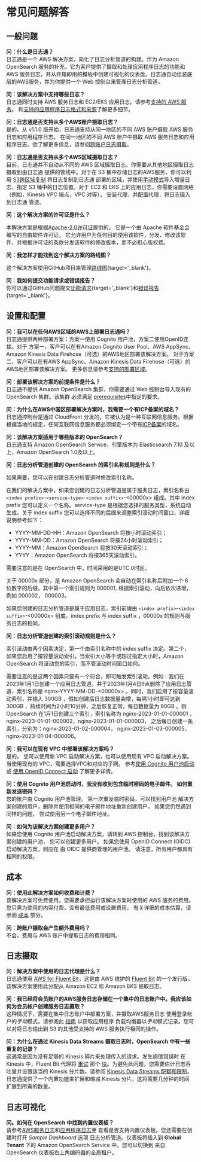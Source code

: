 # 常见问题解答

## 一般问题

**问：什么是日志通？**<br>
日志通是一个 AWS 解决方案，简化了日志分析管道的构建。作为 Amazon OpenSearch 服务的补充，它为客户提供了摄取和处理应用程序日志的功能和 AWS 服务日志，并从开箱即用的模板中创建可视化的仪表盘。日志通自动组装底层的AWS服务，并为你提供一个 Web 控制台来管理日志分析管道。


**问：该解决方案中支持哪些日志？**<br>
日志通同时支持 AWS 服务日志和 EC2/EKS 应用日志。请参考[支持的 AWS 服务](./aws-services/index.md#supported-aws-services)。
和[支持的应用程序日志格式和来源](./applications/index.md#supported-log-formats-and-sources)了解更多细节。


**问：日志通是否支持从多个AWS账户摄取日志？**<br>
是的。从 v1.1.0 版开始，日志通支持从同一地区的不同 AWS 账户摄取 AWS 服务日志和应用程序日志。
在同一地区的不同 AWS 账户中摄取 AWS 服务日志和应用程序日志。欲了解更多信息，请参阅[跨账户日志摄取](./link-account/index.md)。

**问：日志通是否支持从多个AWS区域摄取日志？**<br>
目前，日志通并不自动从不同的 AWS 区域摄取日志。你需要从其他地区摄取日志
摄取到由日志通 提供的管线中。对于在 S3 桶中存储日志的AWS服务，你可以利用
[S3跨区域复制](https://docs.aws.amazon.com/AmazonS3/latest/userguide/replication.html)
将日志复制到日志通 部署的区域，并使用[手动模式](./aws-services/cloudfront.md#using-the-log-hub-console)导入增量日志，指定
S3 桶中的日志位置。对于 EC2 和 EKS 上的应用日志，你需要设置网络（例如，Kinesis VPC 端点，VPC 对等）。
安装代理，并配置代理，将日志摄入到日志通 管道。

**问：这个解决方案的许可证是什么？**<br>

本解决方案是根据[Apache-2.0许可证](https://www.apache.org/licenses/LICENSE-2.0)提供的。
它是一个由 Apache 软件基金会编写的自由软件许可证。
它允许用户为任何目的使用该软件，分发、修改该软件，并根据许可证的条款分发该软件的修改版本，而不必担心版权费。

**问：我怎样才能找到这个解决方案的路线图？**<br>

这个解决方案使用GitHub项目来管理[路线图](https://github.com/orgs/awslabs/projects/58){target='_blank'}。

**问：我如何提交功能请求或错误报告？**</br>
你可以通过GitHub问题提交[功能请求][github-fr]{target='_blank'}和[错误报告][github-br]{target='_blank'}。

## 设置和配置

**问：我可以在任何AWS区域的AWS上部署日志通吗？**</br>
日志通提供两种部署方案：方案一使用 Cognito 用户池，方案二使用OpenID连接。对于
方案一，客户可以在有Amazon Cognito User Pool、AWS AppSync、Amazon Kinesis Data Firehose（可选）的AWS地区部署该解决方案。
对于方案二，客户可以在有AWS AppSync、Amazon Kinesis Data Firehose（可选）的AWS地区部署该解决方案。
更多信息请参考[支持的部署区域](./considerations.md#regional-deployments)。

**问：部署该解决方案的前提条件是什么？**</br>
日志通不提供 Amazon OpenSearch 集群，你需要通过 Web 控制台导入现有的 OpenSearch 集群。该集群
必须满足 [prerequisites](./domains/import.md#prerequisite)中指定的要求。

**问：为什么在AWS中国区部署解决方案时，我需要一个有ICP备案的域名？**<br>
日志通控制台是通过 CloudFront 分发的，它被认为是一种互联网信息服务。根据
根据当地的规定，任何互联网信息服务都必须绑定一个带有[ICP备案](https://www.amazonaws.cn/en/support/icp/?nc2=h_l2_su)的域名。

**问：该解决方案适用于哪些版本的 OpenSearch？**</br>
日志通支持 Amazon OpenSearch Service，引擎版本为 Elasticsearch 7.10 及以上，Amazon OpenSearch 1.0及以上。

**问：日志分析管道创建的 OpenSearch 的索引名称规则是什么？**</br>

如果需要，您可以在创建日志分析管道时修改索引名称。

在我们的解决方案中，如果您创建的日志分析管道是属于服务日志，索引名称由`<index prefix>`-`<service-type>`-`<index suffix>`-<00000x> 组成。其中 index prefix 您可以定义一个名称。service-type 是根据您选择的服务类型，系统自动生成。关于 index suffix 您可以选择不同的后缀来调整索引滚动时间窗口，详细说明参考如下：

- YYYY-MM-DD-HH：Amazon OpenSearch 将按小时滚动索引；
- YYYY-MM-DD：Amazon OpenSearch 将按24小时滚动索引；
- YYYY-MM：Amazon OpenSearch 将按30天滚动索引；
- YYYY：Amazon OpenSearch 将按365天滚动索引。

需要注意的是在 OpenSearch 中，时间采用的是UTC 0时区。

关于 00000x 部分，是 Amazon OpenSearch 会自动在索引名称后附加一个 6 位数字的后缀，其中第一个索引规则为 000001, 根据索引滚动，向后依次递增，例如 000002， 000003。

如果您创建的日志分析管道是属于应用日志，索引前缀由 `<index prefix>`-`<index suffix>`-<00000x> 组成。index prefix 与 index suffix ，00000x 的规则与服务日志的相同。

**问：日志分析管道创建的索引滚动规则是什么？**</br>

索引滚动由两个因素决定，第一个由索引名称中的 index suffix 决定。第二个，如果您启用了按容量滚动索引，当索引大小等于或超过指定大小时，Amazon OpenSearch 将滚动您的索引，而不管滚动时间窗口如何。

需要注意的是这两个因素只要有一个符合，即可触发索引滚动。例如：我们在2023年1月1日创建一个应用日志管道，并于2023年1月4日9点删除了应用日志管道，索引名称是 nginx-YYYY-MM-DD-<00000x> 。同时，我们启用了按容量滚动索引，并输入 300GB ，假如创建后日志数据量突增，每隔1小时即可达到 300GB ，持续时间为2小时10分钟，之后恢复正常，每日数据量为 90GB 。则 OpenSearch 在1月1日创建三个索引，索引名称为 nginx-2023-01-01-000001 ，nginx-2023-01-01-000002，nginx-2023-01-01-000003， 之后每日创建一条索引，分别为：nginx-2023-01-02-000004， nginx-2023-01-03-000005，nginx-2023-01-04-000006。

**问：我可以在现有 VPC 中部署该解决方案吗？**</br>
是的。 您可以使用新 VPC 启动解决方案，也可以使用现有 VPC 启动解决方案。 当使用现有的
VPC，需要选择VPC和对应的子网。 参考[使用 Cognito 用户池启动](./deployment/with-cognito.md) 或
[使用 OpenID Connect 启动](./deployment/with-oidc.md) 了解更多详情。

**问：使用 Cognito 用户池启动时，我没有收到包含临时密码的电子邮件。 如何重新发送密码？**</br>
您的帐户由 Cognito 用户池管理。 第一次重发临时密码，可以找到用户池
解决方案创建的用户，删除并使用相同的电子邮件地址重新创建用户。 如果您仍然遇到同样的问题，
尝试使用另一个电子邮件地址。

**问：如何为该解决方案创建更多用户？**</br>
如果您使用 Cognito 用户池启动解决方案，请转到 AWS 控制台，找到该解决方案创建的用户池，
您可以创建更多用户。 如果您使用 OpenID Connect (OIDC) 启动解决方案，则应在
由 OIDC 提供商管理的用户池。 请注意，所有用户都具有相同的权限。

## 成本

**问：使用此解决方案如何收费和计费？**</br>
该解决方案可免费使用，您需要承担运行该解决方案时使用的 AWS 服务的费用。
您只需为使用的内容付费，没有最低费用或设置费用。 有关详细的成本估算，请参阅 [成本](./cost.md) 部分。

**问：跨账户摄取会产生额外费用吗？**</br>
不会。费用与 AWS 账户中提取日志的费用相同。

## 日志摄取

**问：解决方案中使用的日志代理是什么？**</br>
日志通使用 [AWS for Fluent Bit](https://github.com/aws/aws-for-fluent-bit)，这是由 AWS 维护的 [Fluent Bit](https://fluentbit.io/) 的一个发行版。
该解决方案使用此分配从 Amazon EC2 和 Amazon EKS 提取日志。

**问：我已经将会员账户的AWS服务日志存储在一个集中的日志账户中。我应该如何为会员帐户创建服务日志摄取？**</br>
这种情况下，需要在集中日志账户中部署方案，并摄取AWS服务日志
使用登录帐户的*手动*模式。请参阅此 [指南](./aws-services/elb.md) 以获取应用程序
负载均衡器以*手动*模式记录。您可以对将日志输出到 S3 的其他受支持的 AWS 服务执行相同的操作。

**问：为什么在通过 Kinesis Data Streams 摄取日志时，OpenSearch 中有一些重复的记录？**</br>
这通常是因为没有足够的 Kinesis 碎片来处理传入的请求。发生阈值错误时
在 Kinesis 中，Fluent Bit 代理将 [重试](https://docs.fluentbit.io/manual/administration/scheduling-and-retries)
那个 [块](https://docs.fluentbit.io/manual/administration/buffering-and-storage)。为避免此问题，您需要估计日志吞吐量并设置适当的 Kinesis 分片数。请参阅
[Kinesis Data Streams 配额和限制](https://docs.aws.amazon.com/streams/latest/dev/service-sizes-and-limits.html)。
日志通提供了一个内置功能来扩展和缩减 Kinesis 分片，这将需要几分钟的时间
扩展到所需的数量。

## 日志可视化

**问。如何在 OpenSearch 中找到内置仪表板？**</br>
请参考[AWS服务日志](./aws-services/index.md#supported-aws-services)和[应用程序日志](./applications/index.md#supported-log-formats-and-sources)至
查看是否支持内置仪表板。您还需要在创建时打开 *Sample Dashboard* 选项
日志分析管道。仪表板将插入到 **Global Tenant** 下的 Amazon OpenSearch Service 中。您可以切换到
来自 OpenSearch 仪表板右上角编码器的全局租户。


[github-fr]: https://github.com/aws-solutions/centralized-logging-with-opensearch/issues/new?assignees=&labels=feature-request%2Cneeds-triage&template=feature-request.yml&title=%28module+name%29%3A+%28short+issue+description%29
[github-br]: https://github.com/aws-solutions/centralized-logging-with-opensearch/issues/new?assignees=&labels=bug%2Cneeds-triage&template=bug-report.yml&title=%28module+name%29%3A+%28short+issue+description%29